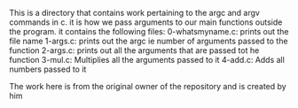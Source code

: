 This is a directory that contains work pertaining to the argc and argv commands in c. it is how we pass arguments to our main functions outside the program. it contains the following files:
0-whatsmyname.c: prints out the file name
1-args.c: prints out the argc ie number of arguments passed to the function
2-args.c: prints out all the arguments that are passed tot he function
3-mul.c: Multiplies all the arguments passed to it
4-add.c: Adds all numbers passed to it

The work here is from the original owner of the repository and is created by him